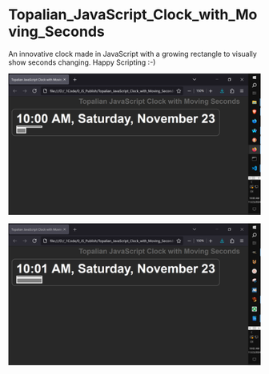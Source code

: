 # Topalian_JavaScript_Clock_with_Moving_Seconds
An innovative clock made in JavaScript with a growing rectangle to visually show seconds changing. Happy Scripting :-)

![screenshot_004](https://github.com/ChristopherTopalian/Topalian_JavaScript_Clock_with_Moving_Seconds/blob/main/Topalian_JavaScript_Clock_with_Moving_Seconds/src/_instructions/screenshots/004.png)

![screenshot_006](https://github.com/ChristopherTopalian/Topalian_JavaScript_Clock_with_Moving_Seconds/blob/main/Topalian_JavaScript_Clock_with_Moving_Seconds/src/_instructions/screenshots/006.png)
